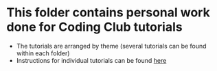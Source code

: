 # This folder contains personal work done for Coding Club tutorials 

- The tutorials are arranged by theme (several tutorials can be found within each folder) 
- Instructions for individual tutorials can be found [here](https://ourcodingclub.github.io)
